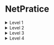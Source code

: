 # NetPratice


<details>
<summary>Level 1</summary>

Interface A1:</br>
  NetworkID: 104.99.23.0</br>
  First IP: 104.99.23.1</br>
  Last IP: 104.99.23.254</br>
  Broadcast: 104.99.23.255</br>

Interface D1:</br>
  NetworkID: 211.191.0.0</br>
  First IP: 211.191.0.1</br>
  Last IP: 211.191.255.254</br>
  Broadcast: 211.191.255.255</br>
  
![Screenshot from 2023-07-31 12-36-38](https://github.com/snowhp/NetPratice/assets/13867481/5f88070f-22cb-4947-bc5f-d97facd1b97c)  
</details>

<details>
<summary>Level 2</summary>

Interface A1:</br>
  NetworkID: 192.168.41.192</br>
  First IP: 192.168.41.193</br>
  Last IP: 192.168.41.223</br>
  Broadcast: 192.168.41.224</br>

Interface D1:</br>
  NetworkID: 192.167.41.0</br>
  First IP: 192.167.41.1</br>
  Last IP: 192.167.41.2</br>
  Broadcast: 192.167.41.3</br>
  
  ![Screenshot from 2023-07-31 12-52-56](https://github.com/snowhp/NetPratice/assets/13867481/90263eff-6914-4eb0-b151-fe48a1f58110)
</details>

<details>
<summary>Level 3</summary>

On this example all devices are on the same network</br>
Interface A1:</br>
  NetworkID: 104.198.140.0</br>
  First IP: 104.198.140.1</br>
  Last IP: 104.198.140.126</br>
  Broadcast: 104.198.140.127</br>
  
  ![Screenshot from 2023-07-31 14-39-52](https://github.com/snowhp/NetPratice/assets/13867481/e04a9c45-a39a-44d3-b93d-b8b3b664975c)  
</details>

<details>
<summary>Level 4</summary>

Interface A1:</br>
  NetworkID: 86.135.0.0</br>
  First IP: 86.135.0.1</br>
  Last IP: 86.135.127.254</br>
  Broadcast: 86.135.127.255</br>
  ![Screenshot from 2023-07-31 14-52-12](https://github.com/snowhp/NetPratice/assets/13867481/9edfba2d-99b1-4d98-b903-a06ad9360dd1)


</details>
